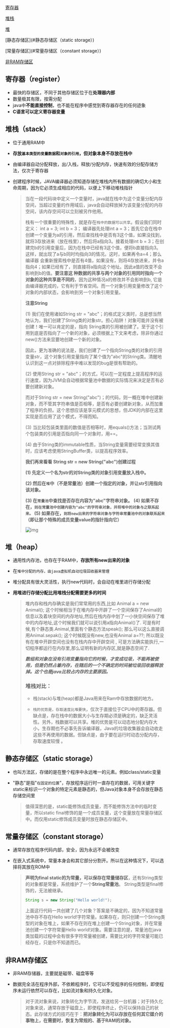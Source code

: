 [寄存器](#寄存器（register）)

[堆栈](#堆栈（stack）)

[堆](#堆（heap）)

[静态存储区](#静态存储区（static storage）)

[常量存储区](#常量存储区（constant storage）)

[非RAM存储区](#非RAM存储区)

## 寄存器（register）

- 最快的存储区，不同于其他存储区位于在**处理器内部**
- 数量极其有限，按需分配
- java中**不能直接控制**，也不能在程序中感觉到寄存器存在的任何迹象
- **C语言可以定义寄存器变量**

## 堆栈（stack）

- 位于通用RAM中

- **存放`基本类型的变量数据`和`对象的引用`，但对象本身不存放在栈中**

- 由编译器自动分配释放，出/入栈，释放/分配内存，快速有效的分配存储方法，仅次于寄存器

- 创建程序时候，JAVA编译器必须知道存储在堆栈内所有数据的确切大小和生命周期，因为它必须生成相应的代码，以便上下移动堆栈指针

  > 当在一段代码块中定义一个变量时，java就在栈中为这个变量分配内存空间，当超过变量的作用域后，java会自动释放掉为该变量分配的内存空间，该内存空间可以立刻被另作他用。
  >
  > 栈有一个很重要的特殊性，就是存在`栈中的数据可以共享`。假设我们同时定义： 
  > int a = 3; 
  > int b = 3； 
  > 编译器先处理int a = 3；首先它会在栈中创建一个变量为a的引用，然后查找栈中是否有3这个值，如果没找到，就将3存放进来（放在栈里），然后将a指向3。接着处理int b = 3；在创建完b的引用变量后，因为在栈中已经有3这个值，便将b直接指向3。这样，就出现了a与b同时均指向3的情况。这时，如果再令a=4；那么编译器 会重新搜索栈中是否有4值，如果没有，则将4存放进来，并令a指向4；如果已经有了，则直接将a指向这个地址。因此a值的改变不会影响到b的值。**要注意这 种数据的共享与两个对象的引用同时指向一个对象的这种共享是不同的**，因为这种情况a的修改并不会影响到b, 它是由编译器完成的，它有利于节省空间。而一个对象引用变量修改了这个对象的内部状态，会影响到另一个对象引用变量。 
  
  > **注意String**
  >
  > (1) 我们在使用诸如String str =  "abc"；的格式定义类时，总是想当然地认为，我们创建了String类的对象str。担心陷阱！对象可能并没有被创建！唯一可以肯定的是，指向  String类的引用被创建了。至于这个引用到底是否指向了一个新的对象，必须根据上下文来考虑，除非你通过new()方法来显要地创建一个新的对象。
  >
  > 因此，更为准确的说法是，我们创建了一个指向String类的对象的引用变量str，这个对象引用变量指向了某个值为"abc"的String类。清醒地认识到这一点对排除程序中难以发现的bug是很有帮助的。 
  >
  > (2) 使用String str = "abc"；的方式，可以在一定程度上提高程序的运行速度，因为JVM会自动根据常量池中数据的实际情况来决定是否有必要创建新对象。
  >
  > 而对于String str = new String("abc")；的代码，则一概在堆中创建新对象，而不管其字符串值是否相等，是否有必要创建新对象，从而加重了程序的负担。这个思想应该是享元模式的思想，但JDK的内部在这里实现是否应用了这个模式，不得而知。 
  >
  > (3) 当比较包装类里面的数值是否相等时，用equals()方法；当测试两个包装类的引用是否指向同一个对象时，用==。 
  >
  > (4) 由于String类的immutable性质，当String变量需要经常变换其值时，应该考虑使用StringBuffer类，以提高程序效率。 
  >
  >  **我们再来看看 String str = new String("abc")创建过程**
  >
  > **(1) 先定义一个名为str的对String类的对象引用变量放入栈中。**
  >
  > **(2) 然后在`堆`中（不是常量池）创建一个指定的对象，并让str引用指向该对象。** 
  >
  > **(3) 在`常量池`中查找是否存在内容为"abc"字符串对象。**
  > **(4) 如果不存在，`则在常量池中创建内容为"abc"的字符串对象，并将堆中的对象与之联系起来。`**
  > **(5) 如果存在，`则将new出来的字符串对象与字符串常量池中的对象联系起来`（即让那个特殊的成员变量value的指针指向它）**
  >
  > ![img](E:\笔记\Java笔记\java存储\3eb255079b07327d0071526e4cc06998.png)

## 堆（heap）

- 通用性内存池，也存在于RAM中，**存放所有new出来的对象**

- 在`堆中分配的内存，由java虚拟机自动垃圾回收器来管理`

- 堆分配具有很大灵活性，执行new代码时，会自动在堆里进行存储分配

- **用堆进行存储分配比用堆栈分配需要更多的时间**

  > 堆内存和栈内存确实是我们常常用的东西,比如 Animal a = new Animal(); 这个时候相当于在堆内存中开辟了一个空间保存了Animal的信息以及着块空间的内存地址,然后在栈内存中划了一小快空间保存了堆中的内存地址,这个时候我们就可以说引用a指向Animal()了. 可是有时候,有个静态类.Animal,里面有个静态方法speak(); 那么可以这么直接调用Animal.sepak(); 这个时候既没有new,也没有Animal a=??; 所以既没有在堆中开辟空间也没有在栈内存中开辟空间 , 可是方法确实能执行,一切程序都运行在内存里,那么证明有新的内存区,就是静态空间了.
  >
  > ***数组和对象在没有引用变量指向它的时候，才变成垃圾，不能再被使用，但是仍然占着内存，在随后的一个不确定的时间被垃圾回收器释放掉。这个也是java比较占内存的主要原因。***
  >
  > ### 堆栈对比：
  >
  > - 栈(stack)与堆(heap)都是Java用来在Ram中存放数据的地方。
  >
  > - `栈的优势是，存取速度比堆要快`，仅次于直接位于CPU中的寄存器。但缺点是，存在栈中的数据大小与生存期必须是确定的，缺乏灵活性。另外，栈数据可以共享。堆的优势是可以动态地分配内存大小，生存期也不必事先告诉编译器，Java的垃圾收集器会自动收走这些不再使用的数据。但缺点是，由于要在运行时动态分配内存，存取速度较慢 。

## 静态存储区（static storage）

- 也叫方法区，存储的是在整个程序中永远唯一的元素。例如class/static变量

- "静态"是指"`在固定的位置`"，存放程序运行时一直存在的数据，可用关键字static来标识一个对象的特定元素是静态的，但Java对象本身不会存放在静态存储空间里

  > 值得深思的是，static能修饰成员变量，而不能修饰方法中的临时变量，所以static final修饰的是一个成员变量，这个变量放在常量存储区中。而仅用static修饰成员变量时放在静态存储区中。

## 常量存储区（constant storage）

- 通常存放在程序代码内部，安全，因为永远不会被改变

- 在嵌入式系统中，常量本身会和其它部分分割开。所以在这种情况下，可以选择将其放在ROM中

  > **声明为final static的为常量，可以保存在常量储存区**，还有String类型的对象都是常量，系统维护了一个**String常量池**。 String类型是final修饰的，无法被继承。
  >
  > ```java
  > String s = new String("Hello world!");
  > ```
  >
  > 上面这行代码一共创建了几个对象？答案是不确定的，因为不知道常量池中存不存在Hello world!字符常量。如果存在，则只创建一个String类型的对象在堆上，如果不存在则在堆上创建一个String对象，并在常量池创建一个字符常量Hello world!对象。需要注意的是，常量池在java类加载的过程中会有很多字符常量被创建，需要比对的字符常量可能已经存在，只是你不知道而已。

## 非RAM存储区

- 非RAM存储器，主要就是磁带、磁盘等等

- 数据完全活在程序外部，不依赖程序时，它可以不受程序的任何控制，即使程序未运行依然可以存在，比如流对象和持久化对象。

  > 对于流对象来说，对象转化为字节流，发送给另一台机器；对于持久化对象来说，通常存放于磁盘上，即使程序终止，仍可以保持自己的状态。此存储方式的技巧在于：**把对象转化为可以存放在任何其它媒介的事物上，在需要时，恢复为常规的、基于RAM的对象。** 













